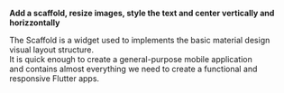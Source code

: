 **Add a scaffold, resize images, style the text and center vertically and horizzontally**<br>

The Scaffold is a widget used to implements the basic material design visual layout structure.<br>
It is quick enough to create a general-purpose mobile application <br>
and contains almost everything we need to create a functional and responsive Flutter apps.<br>
